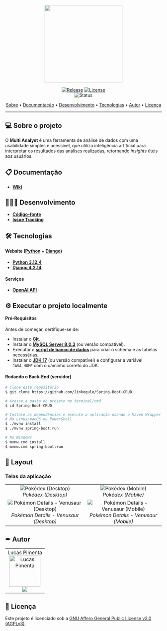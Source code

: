 <div align="center">
<img style="" src="https://github.com/Jinkogule/multi_analyst/blob/static/img/logo.png" width="250px;" alt=""/>
<br>

[![Release](https://img.shields.io/github/v/release/Jinkogule/multi-Analyst?style=for-the-badge)](https://github.com/Jinkogule/PokeApp/releases)
[![License](https://img.shields.io/github/license/Jinkogule/multi-Analyst?style=for-the-badge)](LICENSE)<br>
![Status](https://img.shields.io/badge/STATUS-Em%20Desenvolvimento-brightyellow?style=for-the-badge)
</div>
<p align="center">
 <a href="#-sobre-o-projeto">Sobre</a> •
 <a href="#-documentação">Documentação</a> • 
 <a href="#-desenvolvimento">Desenvolvimento</a> • 
 <a href="#-tecnologias">Tecnologias</a> •  
 <a href="#-autor">Autor</a> • 
 <a href="#-licença">Licença</a>
</p>

---

## 💻 Sobre o projeto

O **Multi Analyst** é uma ferramenta de análise de dados com uma usabilidade simples e acessível, que utiliza inteligência artificial para interpretar os resultados das análises realizadas, retornando *insights* úteis aos usuários.

## 📋 Documentação

-   **[Wiki](https://github.com/Jinkogule/Multi-Analyst/wiki)**

## 🧑🏻‍💻 Desenvolvimento

-   **[Código-fonte](https://github.com/Jinkogule/Multi-Analyst)**
-   **[Issue Tracking](https://github.com/Jinkogule/Multi-Analyst/issues)**

## 🛠 Tecnologias

#### **Website**  ([Python](https://www.python.org/)  +  [Django](https://www.djangoproject.com/))

-   **[Python 3.12.4](https://www.python.org/)**
-   **[Django 4.2.14](https://www.djangoproject.com/)**

#### **Serviços**

-   **[OpenAI API](https://platform.openai.com/docs/overview)**

## ⚙ Executar o projeto localmente

#### **Pré-Requisitos**

Antes de começar, certifique-se de:

- Instalar o **[Git](https://git-scm.com/)**.
- Instalar o **[MySQL Server 8.0.3](https://dev.mysql.com/downloads/mysql/)** (ou versão compatível).
- Executar o **[script de banco de dados](https://github.com/Jinkogule/Spring-Boot-CRUD/blob/main/src/main/resources/documents/trabalhodac.sql)** para criar o schema e as tabelas necessárias.
- Instalar o **[JDK 17](https://www.oracle.com/br/java/technologies/downloads/#java17)** (ou versão compatível) e configurar a variável `JAVA_HOME` com o caminho correto do JDK.

#### **Rodando o Back-End (servidor)**

```bash
# Clone este repositório
$ git clone https://github.com/Jinkogule/Spring-Boot-CRUD

# Acesse a pasta do projeto no terminal/cmd
$ cd Spring-Boot-CRUD

# Instale as dependências e execute a aplicação usando o Maven Wrapper
# No Linux/macOS ou PowerShell
$ ./mvnw install
$ ./mvnw spring-boot:run

# No Windows
$ mvnw.cmd install
$ mvnw.cmd spring-boot:run
```

## 🎨 Layout

### Telas da aplicação
<table>
  <tr>
    <td align="center">
      <img src="/src/screenshots/pokedex-desktop.png" alt="Pokédex (Desktop)" title="Pokédex (Desktop)">
      <br>
      <em>Pokédex (Desktop)</em>
    </td>
    <td align="center">
      <img src="/src/screenshots/pokedex-cel.png" alt="Pokédex (Mobile)" title="Pokédex (Mobile)">
      <br>
      <em>Pokédex (Mobile)</em>
    </td>
  </tr>
  <tr>
    <td align="center">
      <img src="/src/screenshots/pokemon-details-desktop.png" alt="Pokémon Details - Venusaur (Desktop)" title="Pokémon Details - Venusaur (Desktop)">
      <br>
      <em>Pokémon Details - Venusaur (Desktop)</em>
    </td>
    <td align="center">
      <img src="/src/screenshots/pokemon-details-cel.png" alt="Pokémon Details - Venusaur (Mobile)" title="Pokémon Details - Venusaur (Mobile)">
      <br>
      <em>Pokémon Details - Venusaur (Mobile)</em>
    </td>
  </tr>
</table>

## ✒ Autor

<table>
  <tr>
    <td align="center">
      Lucas Pimenta
      <br>
      <a href="https://github.com/Jinkogule">
        <img src="https://avatars.githubusercontent.com/u/52849575?v=4" width="100px;" alt="Lucas Pimenta"/>
      </a>
      <br>
      <a href="https://github.com/Jinkogule">
        <img src="https://img.shields.io/badge/-Github-black?style=flat-square&logo=Github&logoColor=white">
      </a>
    </td>
  </tr>
</table>

## 📝 Licença

Este projeto é licenciado sob a [GNU Affero General Public License v3.0 (AGPLv3)](./LICENSE).